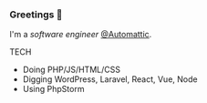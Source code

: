 ### Greetings 🎅

I'm a _software engineer_ [@Automattic](https://automattic.com/).

TECH

- Doing PHP/JS/HTML/CSS
- Digging WordPress, Laravel, React, Vue, Node
- Using PhpStorm
